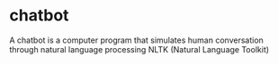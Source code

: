 # chatbot
A chatbot is a computer program that simulates human conversation through natural language processing NLTK (Natural Language Toolkit)
